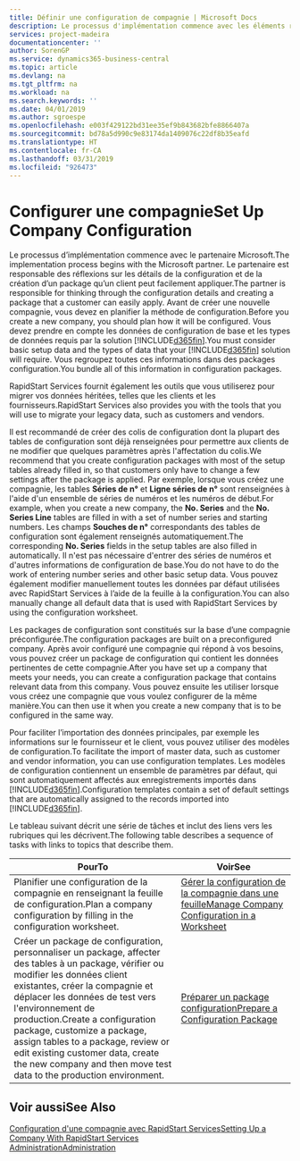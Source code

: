 ```yaml
---
title: Définir une configuration de compagnie | Microsoft Docs
description: Le processus d'implémentation commence avec les éléments requis par la solution Business Central. Vous regroupez toutes ces informations dans des colis de configuration.
services: project-madeira
documentationcenter: ''
author: SorenGP
ms.service: dynamics365-business-central
ms.topic: article
ms.devlang: na
ms.tgt_pltfrm: na
ms.workload: na
ms.search.keywords: ''
ms.date: 04/01/2019
ms.author: sgroespe
ms.openlocfilehash: e003f429122bd31ee35ef9b843682bfe8866407a
ms.sourcegitcommit: bd78a5d990c9e83174da1409076c22df8b35eafd
ms.translationtype: HT
ms.contentlocale: fr-CA
ms.lasthandoff: 03/31/2019
ms.locfileid: "926473"
---
```

# <a name="set-up-company-configuration"></a><span data-ttu-id="d20c8-104">Configurer une compagnie</span><span class="sxs-lookup"><span data-stu-id="d20c8-104">Set Up Company Configuration</span></span>
<span data-ttu-id="d20c8-105">Le processus d’implémentation commence avec le partenaire Microsoft.</span><span class="sxs-lookup"><span data-stu-id="d20c8-105">The implementation process begins with the Microsoft partner.</span></span> <span data-ttu-id="d20c8-106">Le partenaire est responsable des réflexions sur les détails de la configuration et de la création d’un package qu’un client peut facilement appliquer.</span><span class="sxs-lookup"><span data-stu-id="d20c8-106">The partner is responsible for thinking through the configuration details and creating a package that a customer can easily apply.</span></span> <span data-ttu-id="d20c8-107">Avant de créer une nouvelle compagnie, vous devez en planifier la méthode de configuration.</span><span class="sxs-lookup"><span data-stu-id="d20c8-107">Before you create a new company, you should plan how it will be configured.</span></span> <span data-ttu-id="d20c8-108">Vous devez prendre en compte les données de configuration de base et les types de données requis par la solution [!INCLUDE[d365fin](includes/d365fin_md.md)].</span><span class="sxs-lookup"><span data-stu-id="d20c8-108">You must consider basic setup data and the types of data that your [!INCLUDE[d365fin](includes/d365fin_md.md)] solution will require.</span></span> <span data-ttu-id="d20c8-109">Vous regroupez toutes ces informations dans des packages configuration.</span><span class="sxs-lookup"><span data-stu-id="d20c8-109">You bundle all of this information in configuration packages.</span></span>

<span data-ttu-id="d20c8-110">RapidStart Services fournit également les outils que vous utiliserez pour migrer vos données héritées, telles que les clients et les fournisseurs.</span><span class="sxs-lookup"><span data-stu-id="d20c8-110">RapidStart Services also provides you with the tools that you will use to migrate your legacy data, such as customers and vendors.</span></span>  

<span data-ttu-id="d20c8-111">Il est recommandé de créer des colis de configuration dont la plupart des tables de configuration sont déjà renseignées pour permettre aux clients de ne modifier que quelques paramètres après l'affectation du colis.</span><span class="sxs-lookup"><span data-stu-id="d20c8-111">We recommend that you create configuration packages with most of the setup tables already filled in, so that customers only have to change a few settings after the package is applied.</span></span> <span data-ttu-id="d20c8-112">Par exemple, lorsque vous créez une compagnie, les tables **Séries de n°** et **Ligne séries de n°** sont renseignées à l'aide d'un ensemble de séries de numéros et les numéros de début.</span><span class="sxs-lookup"><span data-stu-id="d20c8-112">For example, when you create a new company, the **No. Series** and the **No. Series Line** tables are filled in with a set of number series and starting numbers.</span></span> <span data-ttu-id="d20c8-113">Les champs **Souches de n°** correspondants des tables de configuration sont également renseignés automatiquement.</span><span class="sxs-lookup"><span data-stu-id="d20c8-113">The corresponding **No. Series** fields in the setup tables are also filled in automatically.</span></span> <span data-ttu-id="d20c8-114">Il n'est pas nécessaire d'entrer des séries de numéros et d'autres informations de configuration de base.</span><span class="sxs-lookup"><span data-stu-id="d20c8-114">You do not have to do the work of entering number series and other basic setup data.</span></span> <span data-ttu-id="d20c8-115">Vous pouvez également modifier manuellement toutes les données par défaut utilisées avec RapidStart Services à l’aide de la feuille à la configuration.</span><span class="sxs-lookup"><span data-stu-id="d20c8-115">You can also manually change all default data that is used with RapidStart Services by using the configuration worksheet.</span></span>  

<span data-ttu-id="d20c8-116">Les packages de configuration sont constitués sur la base d’une compagnie préconfigurée.</span><span class="sxs-lookup"><span data-stu-id="d20c8-116">The configuration packages are built on a preconfigured company.</span></span> <span data-ttu-id="d20c8-117">Après avoir configuré une compagnie qui répond à vos besoins, vous pouvez créer un package de configuration qui contient les données pertinentes de cette compagnie.</span><span class="sxs-lookup"><span data-stu-id="d20c8-117">After you have set up a company that meets your needs, you can create a configuration package that contains relevant data from this company.</span></span> <span data-ttu-id="d20c8-118">Vous pouvez ensuite les utiliser lorsque vous créez une compagnie que vous voulez configurer de la même manière.</span><span class="sxs-lookup"><span data-stu-id="d20c8-118">You can then use it when you create a new company that is to be configured in the same way.</span></span>  

<span data-ttu-id="d20c8-119">Pour faciliter l’importation des données principales, par exemple les informations sur le fournisseur et le client, vous pouvez utiliser des modèles de configuration.</span><span class="sxs-lookup"><span data-stu-id="d20c8-119">To facilitate the import of master data, such as customer and vendor information, you can use configuration templates.</span></span> <span data-ttu-id="d20c8-120">Les modèles de configuration contiennent un ensemble de paramètres par défaut, qui sont automatiquement affectés aux enregistrements importés dans [!INCLUDE[d365fin](includes/d365fin_md.md)].</span><span class="sxs-lookup"><span data-stu-id="d20c8-120">Configuration templates contain a set of default settings that are automatically assigned to the records imported into [!INCLUDE[d365fin](includes/d365fin_md.md)].</span></span>

<span data-ttu-id="d20c8-121">Le tableau suivant décrit une série de tâches et inclut des liens vers les rubriques qui les décrivent.</span><span class="sxs-lookup"><span data-stu-id="d20c8-121">The following table describes a sequence of tasks with links to topics that describe them.</span></span>

|<span data-ttu-id="d20c8-122">**Pour**</span><span class="sxs-lookup"><span data-stu-id="d20c8-122">**To**</span></span>|<span data-ttu-id="d20c8-123">**Voir**</span><span class="sxs-lookup"><span data-stu-id="d20c8-123">**See**</span></span>|  
|------------|-------------|  
|<span data-ttu-id="d20c8-124">Planifier une configuration de la compagnie en renseignant la feuille de configuration.</span><span class="sxs-lookup"><span data-stu-id="d20c8-124">Plan a company configuration by filling in the configuration worksheet.</span></span>|[<span data-ttu-id="d20c8-125">Gérer la configuration de la compagnie dans une feuille</span><span class="sxs-lookup"><span data-stu-id="d20c8-125">Manage Company Configuration in a Worksheet</span></span>](admin-how-to-manage-company-configuration-in-a-worksheet.md)|  
|<span data-ttu-id="d20c8-126">Créer un package de configuration, personnaliser un package, affecter des tables à un package, vérifier ou modifier les données client existantes, créer la compagnie et déplacer les données de test vers l'environnement de production.</span><span class="sxs-lookup"><span data-stu-id="d20c8-126">Create a configuration package, customize a package, assign tables to a package, review or edit existing customer data, create the new company and then move test data to the production environment.</span></span>|[<span data-ttu-id="d20c8-127">Préparer un package configuration</span><span class="sxs-lookup"><span data-stu-id="d20c8-127">Prepare a Configuration Package</span></span>](admin-how-to-prepare-a-configuration-package.md)| 

## <a name="see-also"></a><span data-ttu-id="d20c8-128">Voir aussi</span><span class="sxs-lookup"><span data-stu-id="d20c8-128">See Also</span></span>  
[<span data-ttu-id="d20c8-129">Configuration d'une compagnie avec RapidStart Services</span><span class="sxs-lookup"><span data-stu-id="d20c8-129">Setting Up a Company With RapidStart Services</span></span>](admin-set-up-a-company-with-rapidstart.md)  
[<span data-ttu-id="d20c8-130">Administration</span><span class="sxs-lookup"><span data-stu-id="d20c8-130">Administration</span></span>](admin-setup-and-administration.md)
